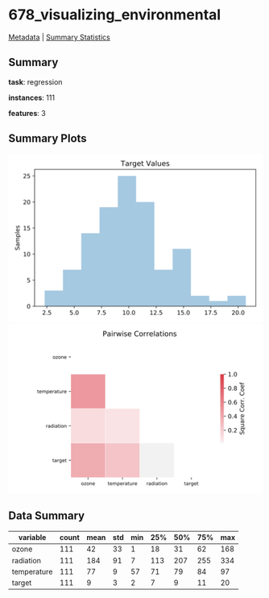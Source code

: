 # 678_visualizing_environmental

[Metadata](metadata.yaml) | [Summary Statistics](summary_stats.csv)

## Summary

**task**: regression

**instances**: 111

**features**: 3

## Summary Plots

![Labels](label.svg)
![Corr](corr.svg)

## Data Summary

|	variable	|	count	|	mean	|	std	|	min	|	25%	|	50%	|	75%	|	max|
| --- | --- | --- | --- | --- | --- | --- | --- | --- |
|	ozone	|	111	|	42	|	33	|	1	|	18	|	31	|	62	|	168
|	radiation	|	111	|	184	|	91	|	7	|	113	|	207	|	255	|	334
|	temperature	|	111	|	77	|	9	|	57	|	71	|	79	|	84	|	97
|	target	|	111	|	9	|	3	|	2	|	7	|	9	|	11	|	20
